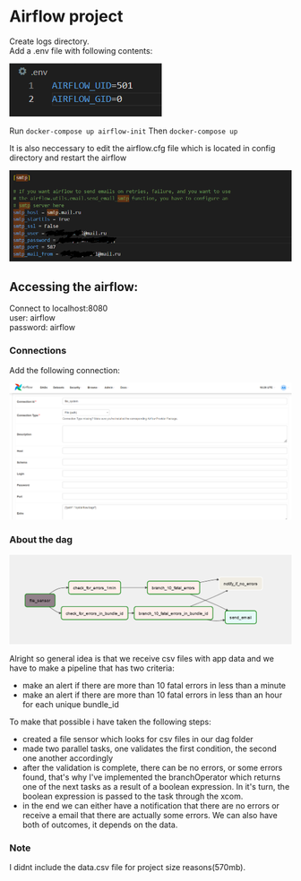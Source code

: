 <h1>Airflow project</h1>

Create logs directory. <br />
Add a .env file with following contents:

![Screenshot](env_png.png)

Run ```docker-compose up airflow-init```
Then ```docker-compose up```

It is also neccessary to edit the airflow.cfg file which is located in config directory and restart the airflow

![Screenshot](smtp.png)

<h2>Accessing the airflow:</h2>
Connect to localhost:8080 <br />
user: airflow <br />
password: airflow

<h3>Connections</h3>
Add the following connection: <br />

![Screenshot](filepath_png.png)

<h3>About the dag</h3>

![Screenshot](mydag.png)

Alright so general idea is that we receive csv files with app data and we have to make a pipeline that has two criteria:
- make an alert if there are more than 10 fatal errors in less than a minute
- make an alert if there are more than 10 fatal errors in less than an hour for each unique bundle_id

To make that possible i have taken the following steps:
- created a file sensor which looks for csv files in our dag folder
- made two parallel tasks, one validates the first condition, the second one another accordingly
- after the validation is complete, there can be no errors, or some errors found, that's why I've implemented the branchOperator which returns one of the next tasks as a result of a boolean expression. In it's turn, the boolean expression is passed to the task through the xcom.
- in the end we can either have a notification that there are no errors or receive a email that there are actually some errors. We can also have both of outcomes, it depends on the data.

<h3>Note</h3>
I didnt include the data.csv file for project size reasons(570mb).